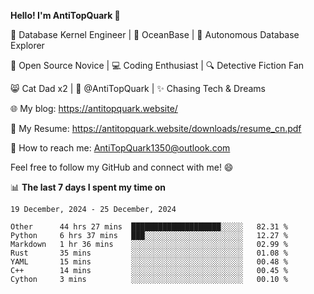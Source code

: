 
**Hello! I'm AntiTopQuark 👋**

🔧 Database Kernel Engineer | 🌊 OceanBase | 🤖 Autonomous Database Explorer

🌱 Open Source Novice | 💻 Coding Enthusiast | 🔍 Detective Fiction Fan

😸 Cat Dad x2 | 🎉 @AntiTopQuark | ✨ Chasing Tech & Dreams

🌐 My blog: https://antitopquark.website/

📄 My Resume: https://antitopquark.website/downloads/resume_cn.pdf

📧 How to reach me: AntiTopQuark1350@outlook.com

Feel free to follow my GitHub and connect with me! 😄

📊 **The last 7 days I spent my time on** 

<!--START_SECTION:waka-->
```text
19 December, 2024 - 25 December, 2024

Other      44 hrs 27 mins  ████████████████████░░░░░   82.31 % 
Python     6 hrs 37 mins   ███░░░░░░░░░░░░░░░░░░░░░░   12.27 % 
Markdown   1 hr 36 mins    ░░░░░░░░░░░░░░░░░░░░░░░░░   02.99 % 
Rust       35 mins         ░░░░░░░░░░░░░░░░░░░░░░░░░   01.08 % 
YAML       15 mins         ░░░░░░░░░░░░░░░░░░░░░░░░░   00.48 % 
C++        14 mins         ░░░░░░░░░░░░░░░░░░░░░░░░░   00.45 % 
Cython     3 mins          ░░░░░░░░░░░░░░░░░░░░░░░░░   00.10 %
```
<!--END_SECTION:waka-->


